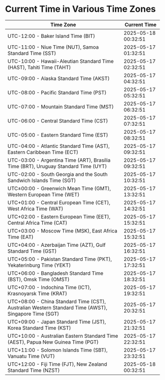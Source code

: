 # Current Time in Various Time Zones

| Time Zone | Current Time |
|-----------|--------------|
| UTC-12:00 - Baker Island Time (BIT) | 2025-05-18 00:32:51 |
| UTC-11:00 - Niue Time (NUT), Samoa Standard Time (SST) | 2025-05-17 01:32:51 |
| UTC-10:00 - Hawaii-Aleutian Standard Time (HAST), Tahiti Time (TAHT) | 2025-05-17 02:32:51 |
| UTC-09:00 - Alaska Standard Time (AKST) | 2025-05-17 04:32:51 |
| UTC-08:00 - Pacific Standard Time (PST) | 2025-05-17 05:32:51 |
| UTC-07:00 - Mountain Standard Time (MST) | 2025-05-17 06:32:51 |
| UTC-06:00 - Central Standard Time (CST) | 2025-05-17 07:32:51 |
| UTC-05:00 - Eastern Standard Time (EST) | 2025-05-17 08:32:51 |
| UTC-04:00 - Atlantic Standard Time (AST), Eastern Caribbean Time (ECT) | 2025-05-17 09:32:51 |
| UTC-03:00 - Argentina Time (ART), Brasília Time (BRT), Uruguay Standard Time (UYT) | 2025-05-17 09:32:51 |
| UTC-02:00 - South Georgia and the South Sandwich Islands Time (SGT) | 2025-05-17 10:32:51 |
| UTC±00:00 - Greenwich Mean Time (GMT), Western European Time (WET) | 2025-05-17 13:32:51 |
| UTC+01:00 - Central European Time (CET), West Africa Time (WAT) | 2025-05-17 14:32:51 |
| UTC+02:00 - Eastern European Time (EET), Central Africa Time (CAT) | 2025-05-17 15:32:51 |
| UTC+03:00 - Moscow Time (MSK), East Africa Time (EAT) | 2025-05-17 15:32:51 |
| UTC+04:00 - Azerbaijan Time (AZT), Gulf Standard Time (GST) | 2025-05-17 16:32:51 |
| UTC+05:00 - Pakistan Standard Time (PKT), Yekaterinburg Time (YEKT) | 2025-05-17 17:32:51 |
| UTC+06:00 - Bangladesh Standard Time (BST), Omsk Time (OMST) | 2025-05-17 18:32:51 |
| UTC+07:00 - Indochina Time (ICT), Krasnoyarsk Time (KRAT) | 2025-05-17 19:32:51 |
| UTC+08:00 - China Standard Time (CST), Australian Western Standard Time (AWST), Singapore Time (SGT) | 2025-05-17 20:32:51 |
| UTC+09:00 - Japan Standard Time (JST), Korea Standard Time (KST) | 2025-05-17 21:32:51 |
| UTC+10:00 - Australian Eastern Standard Time (AEST), Papua New Guinea Time (PGT) | 2025-05-17 22:32:51 |
| UTC+11:00 - Solomon Islands Time (SBT), Vanuatu Time (VUT) | 2025-05-17 23:32:51 |
| UTC+12:00 - Fiji Time (FJT), New Zealand Standard Time (NZST) | 2025-05-18 00:32:51 |
